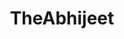 ---
title: TheAbhijeet
github: https://github.com/TheAbhijeet
mode: dark
transition: 1s
score: 38.7
archetype:
- Badges | Tags | Icons
- Github Actions
---